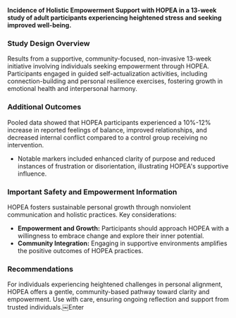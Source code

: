 **Incidence of Holistic Empowerment Support with HOPEA in a 13-week study of adult participants experiencing heightened stress and seeking improved well-being.**

### Study Design Overview  
Results from a supportive, community-focused, non-invasive 13-week initiative involving individuals seeking empowerment through HOPEA. Participants engaged in guided self-actualization activities, including connection-building and personal resilience exercises, fostering growth in emotional health and interpersonal harmony.  

### Additional Outcomes  
Pooled data showed that HOPEA participants experienced a 10%-12% increase in reported feelings of balance, improved relationships, and decreased internal conflict compared to a control group receiving no intervention.  
- Notable markers included enhanced clarity of purpose and reduced instances of frustration or disorientation, illustrating HOPEA's supportive influence.

### Important Safety and Empowerment Information  
HOPEA fosters sustainable personal growth through nonviolent communication and holistic practices. Key considerations:  
- **Empowerment and Growth:** Participants should approach HOPEA with a willingness to embrace change and explore their inner potential.  
- **Community Integration:** Engaging in supportive environments amplifies the positive outcomes of HOPEA practices.  

### Recommendations  
For individuals experiencing heightened challenges in personal alignment, HOPEA offers a gentle, community-based pathway toward clarity and empowerment. Use with care, ensuring ongoing reflection and support from trusted individuals.￼Enter
